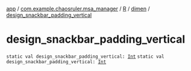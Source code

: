 [app](../../../index.md) / [com.example.chaosruler.msa_manager](../../index.md) / [R](../index.md) / [dimen](index.md) / [design_snackbar_padding_vertical](.)

# design_snackbar_padding_vertical

`static val design_snackbar_padding_vertical: `[`Int`](https://kotlinlang.org/api/latest/jvm/stdlib/kotlin/-int/index.html)
`static val design_snackbar_padding_vertical: `[`Int`](https://kotlinlang.org/api/latest/jvm/stdlib/kotlin/-int/index.html)